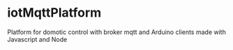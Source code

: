 # iotMqttPlatform
Platform for domotic control with broker mqtt and Arduino clients made with Javascript and Node
